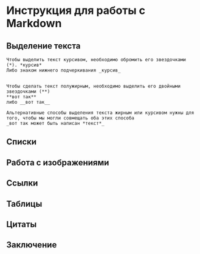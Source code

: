 # Инструкция для работы с  Markdown

## Выделение текста 
    Чтобы выделить текст курсивом, необходимо обромить его звездочками (*). *курсив*
    Либо знаком нижнего подчеркивания _курсив_


    Чтобы сделать текст полужирным, необходимо выделить его двойными звездочками (**)
    **вот так**
    либо __вот так__ 

    Альтернативные способы выделения текста жирным или курсивом нужны для того, чтобы мы могли совмещать оба этих способа 
    _вот так может быть написан *текст*_



## Списки

## Работа с изображениями

## Ссылки

## Таблицы 

## Цитаты

## Заключение